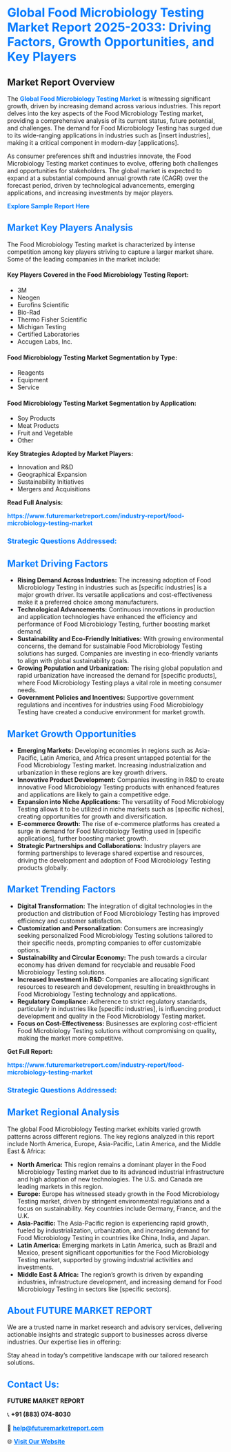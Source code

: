 <h1 style="color: #007BFF;">Global Food Microbiology Testing Market Report 2025-2033: Driving Factors, Growth Opportunities, and Key Players</h1>

<section id="overview">
<h2>Market Report Overview</h2>
<p>The <a href="https://www.futuremarketreport.com/industry-report/food-microbiology-testing-market" style="color: #007BFF; text-decoration: none;"><strong>Global Food Microbiology Testing Market</strong></a> is witnessing significant growth, driven by increasing demand across various industries. This report delves into the key aspects of the Food Microbiology Testing market, providing a comprehensive analysis of its current status, future potential, and challenges. The demand for Food Microbiology Testing has surged due to its wide-ranging applications in industries such as [insert industries], making it a critical component in modern-day [applications].</p>
<p>As consumer preferences shift and industries innovate, the Food Microbiology Testing market continues to evolve, offering both challenges and opportunities for stakeholders. The global market is expected to expand at a substantial compound annual growth rate (CAGR) over the forecast period, driven by technological advancements, emerging applications, and increasing investments by major players.</p>
</section>

<section id="overview">
<p><a href="https://www.futuremarketreport.com/request-sample/reportId=58425" style="color: #007BFF; text-decoration: none;"><strong>Explore Sample Report Here</strong></a></p>
</section>

<section id="key-players">
<h2 style="color: #007BFF;">Market Key Players Analysis</h2>
<p>The Food Microbiology Testing market is characterized by intense competition among key players striving to capture a larger market share. Some of the leading companies in the market include:</p>
<h4>Key Players Covered in the Food Microbiology Testing Report:</h4>
<ul><li>3M</li><li>Neogen</li><li>Eurofins Scientific</li><li>Bio-Rad</li><li>Thermo Fisher Scientific</li><li>Michigan Testing</li><li>Certified Laboratories</li><li>Accugen Labs, Inc.</li></ul>
<h4>Food Microbiology Testing Market Segmentation by Type:</h4>
<ul><li>Reagents</li><li>Equipment</li><li>Service</li></ul>

<h4>Food Microbiology Testing Market Segmentation by Application:</h4>
<ul><li>Soy Products</li><li>Meat Products</li><li>Fruit and Vegetable</li><li>Other</li></ul>
<p><strong>Key Strategies Adopted by Market Players:</strong></p>
<ul>
<li>Innovation and R&D</li>
<li>Geographical Expansion</li>
<li>Sustainability Initiatives</li>
<li>Mergers and Acquisitions</li>
</ul>
</section>

<section>
<p><strong>Read Full Analysis: </strong></p><a href="https://www.futuremarketreport.com/industry-report/food-microbiology-testing-market" style="color: #007BFF; text-decoration: none;"><strong>https://www.futuremarketreport.com/industry-report/food-microbiology-testing-market</strong></a>
<h3 style="color: #007BFF;">Strategic Questions Addressed:</h3>
</section>

<section id="driving-factors">
<h2 style="color: #007BFF;">Market Driving Factors</h2>
<ul>
<li><strong>Rising Demand Across Industries:</strong> The increasing adoption of Food Microbiology Testing in industries such as [specific industries] is a major growth driver. Its versatile applications and cost-effectiveness make it a preferred choice among manufacturers.</li>
<li><strong>Technological Advancements:</strong> Continuous innovations in production and application technologies have enhanced the efficiency and performance of Food Microbiology Testing, further boosting market demand.</li>
<li><strong>Sustainability and Eco-Friendly Initiatives:</strong> With growing environmental concerns, the demand for sustainable Food Microbiology Testing solutions has surged. Companies are investing in eco-friendly variants to align with global sustainability goals.</li>
<li><strong>Growing Population and Urbanization:</strong> The rising global population and rapid urbanization have increased the demand for [specific products], where Food Microbiology Testing plays a vital role in meeting consumer needs.</li>
<li><strong>Government Policies and Incentives:</strong> Supportive government regulations and incentives for industries using Food Microbiology Testing have created a conducive environment for market growth.</li>
</ul>
</section>

<section id="growth-opportunities">
<h2 style="color: #007BFF;">Market Growth Opportunities</h2>
<ul>
<li><strong>Emerging Markets:</strong> Developing economies in regions such as Asia-Pacific, Latin America, and Africa present untapped potential for the Food Microbiology Testing market. Increasing industrialization and urbanization in these regions are key growth drivers.</li>
<li><strong>Innovative Product Development:</strong> Companies investing in R&D to create innovative Food Microbiology Testing products with enhanced features and applications are likely to gain a competitive edge.</li>
<li><strong>Expansion into Niche Applications:</strong> The versatility of Food Microbiology Testing allows it to be utilized in niche markets such as [specific niches], creating opportunities for growth and diversification.</li>
<li><strong>E-commerce Growth:</strong> The rise of e-commerce platforms has created a surge in demand for Food Microbiology Testing used in [specific applications], further boosting market growth.</li>
<li><strong>Strategic Partnerships and Collaborations:</strong> Industry players are forming partnerships to leverage shared expertise and resources, driving the development and adoption of Food Microbiology Testing products globally.</li>
</ul>
</section>

<section id="trending-factors">
<h2 style="color: #007BFF;">Market Trending Factors</h2>
<ul>
<li><strong>Digital Transformation:</strong> The integration of digital technologies in the production and distribution of Food Microbiology Testing has improved efficiency and customer satisfaction.</li>
<li><strong>Customization and Personalization:</strong> Consumers are increasingly seeking personalized Food Microbiology Testing solutions tailored to their specific needs, prompting companies to offer customizable options.</li>
<li><strong>Sustainability and Circular Economy:</strong> The push towards a circular economy has driven demand for recyclable and reusable Food Microbiology Testing solutions.</li>
<li><strong>Increased Investment in R&D:</strong> Companies are allocating significant resources to research and development, resulting in breakthroughs in Food Microbiology Testing technology and applications.</li>
<li><strong>Regulatory Compliance:</strong> Adherence to strict regulatory standards, particularly in industries like [specific industries], is influencing product development and quality in the Food Microbiology Testing market.</li>
<li><strong>Focus on Cost-Effectiveness:</strong> Businesses are exploring cost-efficient Food Microbiology Testing solutions without compromising on quality, making the market more competitive.</li>
</ul>
</section>

<section>
<p><strong>Get Full Report: </strong></p><a href="https://www.futuremarketreport.com/industry-report/food-microbiology-testing-market" style="color: #007BFF; text-decoration: none;"><strong>https://www.futuremarketreport.com/industry-report/food-microbiology-testing-market</strong></a>
<h3 style="color: #007BFF;">Strategic Questions Addressed:</h3>
</section>


<section id="regional-analysis">
<h2 style="color: #007BFF;">Market Regional Analysis</h2>
<p>The global Food Microbiology Testing market exhibits varied growth patterns across different regions. The key regions analyzed in this report include North America, Europe, Asia-Pacific, Latin America, and the Middle East & Africa:</p>
<ul>
<li><strong>North America:</strong> This region remains a dominant player in the Food Microbiology Testing market due to its advanced industrial infrastructure and high adoption of new technologies. The U.S. and Canada are leading markets in this region.</li>
<li><strong>Europe:</strong> Europe has witnessed steady growth in the Food Microbiology Testing market, driven by stringent environmental regulations and a focus on sustainability. Key countries include Germany, France, and the U.K.</li>
<li><strong>Asia-Pacific:</strong> The Asia-Pacific region is experiencing rapid growth, fueled by industrialization, urbanization, and increasing demand for Food Microbiology Testing in countries like China, India, and Japan.</li>
<li><strong>Latin America:</strong> Emerging markets in Latin America, such as Brazil and Mexico, present significant opportunities for the Food Microbiology Testing market, supported by growing industrial activities and investments.</li>
<li><strong>Middle East & Africa:</strong> The region’s growth is driven by expanding industries, infrastructure development, and increasing demand for Food Microbiology Testing in sectors like [specific sectors].</li>
</ul>
</section>

<footer>
<h2 style="color: #007BFF;">About FUTURE MARKET REPORT</h2>
<p>We are a trusted name in market research and advisory services, delivering actionable insights and strategic support to businesses across diverse industries. Our expertise lies in offering:</p>

<p>Stay ahead in today’s competitive landscape with our tailored research solutions.</p>

<h2 style="color: #007BFF;">Contact Us:</h2>
<p><strong>FUTURE MARKET REPORT</strong></p>
<p>📞 <strong>+91 (883) 074-8030</strong></p>
<p>📧 <strong><a href="mailto:help@futuremarketreport.com" style="color: #007BFF;">help@futuremarketreport.com</a></strong></p>
<p>🌐 <strong><a href="https://www.futuremarketreport.com/" style="color: #007BFF;">Visit Our Website</a></strong></p>
</footer>